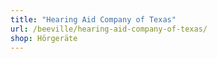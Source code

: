 ```yaml
---
title: "Hearing Aid Company of Texas"
url: /beeville/hearing-aid-company-of-texas/
shop: Hörgeräte
---
```

